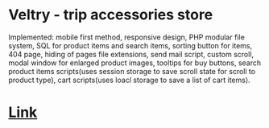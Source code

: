 # Veltry - trip accessories store
Implemented: mobile first method, responsive design, PHP modular file system, SQL for product items and search items, sorting button for items, 404 page, hiding of pages file extensions, send mail script, custom scroll, modal window for enlarged product images, tooltips for buy buttons, search product items scripts(uses session storage to save scroll state for scroll to product type), cart scripts(uses loacl storage to save a list of cart items).
# [Link](https://veltry.site "Link")